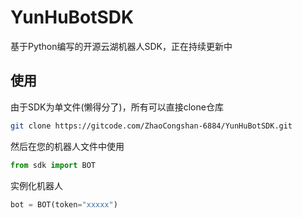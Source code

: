 # YunHuBotSDK

基于Python编写的开源云湖机器人SDK，正在持续更新中

## 使用
由于SDK为单文件(懒得分了)，所有可以直接clone仓库
```bash
git clone https://gitcode.com/ZhaoCongshan-6884/YunHuBotSDK.git
```
然后在您的机器人文件中使用
```python
from sdk import BOT
```
实例化机器人
```python
bot = BOT(token="xxxxx")
```